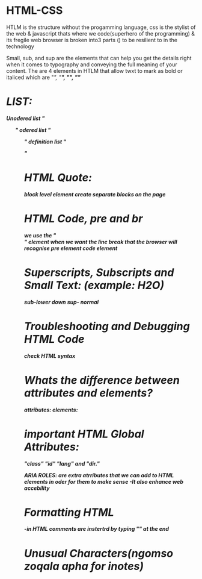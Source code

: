 # HTML-CSS
HTLM is the structure without the progamming language, css is the stylist of the web & javascript thats where we code(superhero of the programming) & its fregile
web browser is broken into3 parts () to be resilient to in the technology

Small, sub, and sup are the elements that can help you get the details right when it comes to typography and conveying the full meaning of your content.
The are 4 elements in HTLM that allow twxt to mark as bold or italiced which are "<em>", "<strong>", "<b>", "<i>"

# LIST:
Unodered list "<ul>"
odered list "<ol>"
definition list "<dl>"

# HTML Quote:
<cite> 
<blackquotes>
block level element create separate blocks on the page 

# HTML Code, pre and br
we use the "<br>" element when we want the line break that the browser will recognise
pre element
code element

# Superscripts, Subscripts and Small Text: (example: H2O)
sub-lower down 
sup- normal

# Troubleshooting and Debugging HTML Code
check HTML syntax

# Whats the difference between attributes and elements?
attributes:
elements:

# important HTML Global Attributes: 
"class" 
"id"
"lang"
and "dir."

ARIA ROLES: are extra atrributes that we can add to HTML elements in oder for them to make sense
-It also enhance web accebility 

# Formatting HTML
-in HTML comments are instertrd by typing "<!--" at the start and "-->" at the end

# Unusual Characters(ngomso zoqala apha for inotes)
